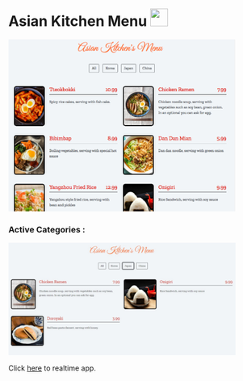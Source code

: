 # Asian Kitchen Menu  <img src="https://cdn-icons-png.flaticon.com/512/1046/1046747.png" width="35" height="35"/>

   <img src="https://github.com/FurkanDin/asiankitchen/blob/master/ss.png" width="450" alt="accessibility text"><br/>
    
  <h3> Active Categories :</h3>
  
   <img src="https://github.com/FurkanDin/asiankitchen/blob/master/ss2.jpg" width="450" title="hover text"><br/>
   
 
   Click [here](https://61fae19accfc290877cf828f--stupefied-brown-4382bd.netlify.app/) to realtime app.
